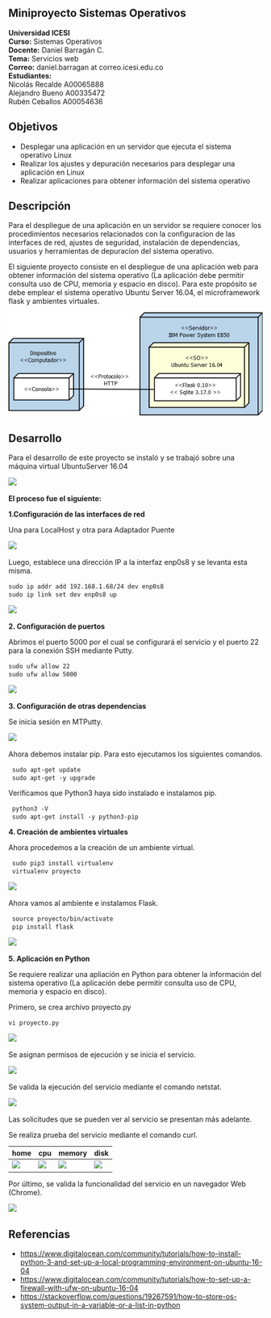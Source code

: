 ## Miniproyecto Sistemas Operativos

**Universidad ICESI**  
**Curso:** Sistemas Operativos  
**Docente:** Daniel Barragán C.  
**Tema:**  Servicios web  
**Correo:** daniel.barragan at correo.icesi.edu.co  
**Estudiantes:**  
Nicolás Recalde A00065888  
Alejandro Bueno A00335472  
Rubén Ceballos A00054636  

## Objetivos
* Desplegar una aplicación en un servidor que ejecuta el sistema operativo Linux
* Realizar los ajustes y depuración necesarios para desplegar una
aplicación en Linux
* Realizar aplicaciones para obtener información del sistema operativo

## Descripción
Para el despliegue de una aplicación en un servidor se requiere conocer los procedimientos necesarios relacionados con la configuracion de las interfaces de red, ajustes de seguridad, instalación de dependencias, usuarios y herramientas de depuracíon del sistema operativo.

El siguiente proyecto consiste en el despliegue de una aplicación web para obtener información del sistema operativo (La aplicación debe permitir consulta uso de CPU, memoria y espacio en disco). Para este propósito se debe emplear el sistema operativo Ubuntu Server 16.04, el microframework flask y ambientes virtuales.

<p align="center">
  <img src="images/vista-despliegue.png" alt="webservice architecture"/>
</p>

## Desarrollo

Para el desarrollo de este proyecto se instaló y se trabajó sobre una máquina virtual UbuntuServer 16.04  

![][1]  

**El proceso fue el siguiente:** 

**1.Configuración de las interfaces de red**  

Una para LocalHost y otra para Adaptador Puente

![][2]  

Luego, establece una dirección IP a la interfaz enp0s8 y se levanta esta misma.
```
sudo ip addr add 192.168.1.68/24 dev enp0s8
sudo ip link set dev enp0s8 up
```  
![][8]

**2. Configuración de puertos**  

Abrimos el puerto 5000 por el cual se configurará el servicio y el puerto 22 para la conexión SSH mediante Putty.
```
sudo ufw allow 22
sudo ufw allow 5000
```  
![][9] 

**3. Configuración de otras dependencias**

Se inicia sesión en MTPutty.

![][19]

Ahora debemos instalar pip. Para esto ejecutamos los siguientes comandos.  
```
 sudo apt-get update
 sudo apt-get -y upgrade
```  
Verificamos que Python3 haya sido instalado e instalamos pip.
```
 python3 -V
 sudo apt-get install -y python3-pip
```
**4. Creación de ambientes virtuales**  

Ahora procedemos a la creación de un ambiente virtual.  
```
 sudo pip3 install virtualenv 
 virtualenv proyecto
```  
![][10]

Ahora vamos al ambiente e instalamos Flask.  
```
 source proyecto/bin/activate 
 pip install flask
```  
![][11]  

**5. Aplicación en Python**  

Se requiere realizar una apliación en Python para obtener la información del sistema operativo (La aplicación debe permitir consulta uso de CPU, memoria y espacio en disco).

Primero, se crea archivo proyecto.py
```
vi proyecto.py
```  
![][14] 

Se asignan permisos de ejecución y se inicia el servicio.

![][12]
 
 Se valida la ejecución del servicio mediante el comando netstat.
 
![][13]

Las solicitudes que se pueden ver al servicio se presentan más adelante.

Se realiza prueba del servicio mediante el comando curl.

| home | cpu | memory | disk |
| --- | --- | --- | --- |
| ![][15] | ![][16] | ![][17] | ![][18] |

Por último, se valida la funcionalidad del servicio en un navegador Web (Chrome).

![][20]

## Referencias
* https://www.digitalocean.com/community/tutorials/how-to-install-python-3-and-set-up-a-local-programming-environment-on-ubuntu-16-04  
* https://www.digitalocean.com/community/tutorials/how-to-set-up-a-firewall-with-ufw-on-ubuntu-16-04  
* https://stackoverflow.com/questions/19267591/how-to-store-os-system-output-in-a-variable-or-a-list-in-python  

[1]: images/ubuntuServer.JPG
[2]: images/conftarjetared.JPG
[3]: images/firewallport.JPG
[4]: images/sshstart.JPG
[5]: images/virtualenv.JPG
[6]: images/installflask.JPG
[7]: images/service.JPG
[8]: images/so1.PNG
[9]: images/so2.PNG
[10]: images/so3.PNG
[11]: images/so4.PNG
[12]: images/so5.PNG
[13]: images/so6.PNG
[14]: images/so7.PNG
[15]: images/so8.PNG
[16]: images/so9.PNG
[17]: images/so10.PNG
[18]: images/so11.PNG
[19]: images/so12.PNG
[20]: images/so13.gif
